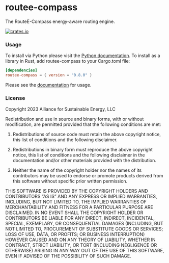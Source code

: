 routee-compass
============
The RouteE-Compass energy-aware routing engine.

[![crates.io](https://img.shields.io/crates/v/routee-compass.svg)](https://crates.io/crates/routee-compass)

### Usage

To install via Python please visit the [Python documentation](https://nrel.github.io/routee-compass/intro.html). 
To install as a library in Rust, add routee-compass to your Cargo.toml file:

```toml
[dependencies]
routee-compass = { version = "0.8.0" }
```

Please see the [documentation](https://docs.rs/routee-compass/latest/routee_compass/) for usage.

### License

Copyright 2023 Alliance for Sustainable Energy, LLC

Redistribution and use in source and binary forms, with or without modification, are permitted provided that the following conditions are met:

1. Redistributions of source code must retain the above copyright notice, this list of conditions and the following disclaimer.

2. Redistributions in binary form must reproduce the above copyright notice, this list of conditions and the following disclaimer in the documentation and/or other materials provided with the distribution.

3. Neither the name of the copyright holder nor the names of its contributors may be used to endorse or promote products derived from this software without specific prior written permission.

THIS SOFTWARE IS PROVIDED BY THE COPYRIGHT HOLDERS AND CONTRIBUTORS “AS IS” AND ANY EXPRESS OR IMPLIED WARRANTIES, INCLUDING, BUT NOT LIMITED TO, THE IMPLIED WARRANTIES OF MERCHANTABILITY AND FITNESS FOR A PARTICULAR PURPOSE ARE DISCLAIMED. IN NO EVENT SHALL THE COPYRIGHT HOLDER OR CONTRIBUTORS BE LIABLE FOR ANY DIRECT, INDIRECT, INCIDENTAL, SPECIAL, EXEMPLARY, OR CONSEQUENTIAL DAMAGES (INCLUDING, BUT NOT LIMITED TO, PROCUREMENT OF SUBSTITUTE GOODS OR SERVICES; LOSS OF USE, DATA, OR PROFITS; OR BUSINESS INTERRUPTION) HOWEVER CAUSED AND ON ANY THEORY OF LIABILITY, WHETHER IN CONTRACT, STRICT LIABILITY, OR TORT (INCLUDING NEGLIGENCE OR OTHERWISE) ARISING IN ANY WAY OUT OF THE USE OF THIS SOFTWARE, EVEN IF ADVISED OF THE POSSIBILITY OF SUCH DAMAGE.